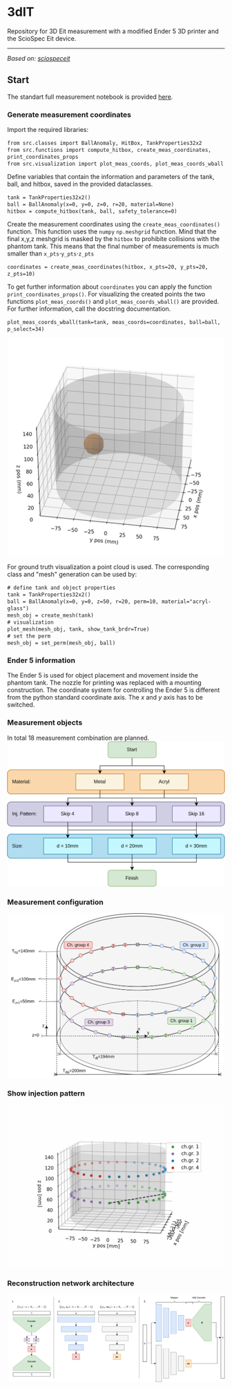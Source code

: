 # 3dIT
Repository for 3D Eit measurement with a modified Ender 5 3D printer and the ScioSpec Eit device.

___

_Based on: [sciospeceit](https://github.com/JacobTh98/sciospeceit)_

## Start

The standart full measurement notebook is provided [here](measurement.ipynb).

### Generate measurement coordinates

Import the required libraries:

    from src.classes import BallAnomaly, HitBox, TankProperties32x2
    from src.functions import compute_hitbox, create_meas_coordinates, print_coordinates_props
    from src.visualization import plot_meas_coords, plot_meas_coords_wball

Define variables that contain the information and parameters of the tank, ball, and hitbox, saved in the provided dataclasses.

    tank = TankProperties32x2()
    ball = BallAnomaly(x=0, y=0, z=0, r=20, material=None)
    hitbox = compute_hitbox(tank, ball, safety_tolerance=0)

Create the measurement coordinates using the `create_meas_coordinates()` function. 
This function uses the `numpy` `np.meshgrid` function. Mind that the final x,y,z meshgrid is masked by the `hitbox` to prohibite collisions with the phantom tank. 
This means that the final number of measurements is much smaller than `x_pts`$\cdot$`y_pts`$\cdot$`z_pts`

    coordinates = create_meas_coordinates(hitbox, x_pts=20, y_pts=20, z_pts=10)

To get further information about `coordinates` you can apply the function `print_coordinates_props()`.
For visualizing the created points the two functions `plot_meas_coords()` and `plot_meas_coords_wball()` are provided. For further information, call the docstring documentation.

    plot_meas_coords_wball(tank=tank, meas_coords=coordinates, ball=ball, p_select=34)

![plot_meas_coords_wball](images/plot_meas_coords_wball.png)

For ground truth visualization a point cloud is used. The corresponding class and "mesh" generation can be used by:

    # define tank and object properties
    tank = TankProperties32x2()
    ball = BallAnomaly(x=0, y=0, z=50, r=20, perm=10, material="acryl-glass")
    mesh_obj = create_mesh(tank)
    # visualization
    plot_mesh(mesh_obj, tank, show_tank_brdr=True)
    # set the perm
    mesh_obj = set_perm(mesh_obj, ball)

### Ender 5 information

The Ender 5 is used for object placement and movement inside the phantom tank. The nozzle for printing was replaced with a mounting construction.
The coordinate system for controlling the Ender 5 is different from the python standard coordinate axis. The $x$ and $y$ axis has to be switched.

### Measurement objects

In total 18 measurement combination are planned.
![measurement_tree](images/measurement_tree.png)

### Measurement configuration

![measurement_config](images/el_numbering.png)

### Show injection pattern

![inj_pattern](images/inj_pattern.gif)


### Reconstruction network architecture

![flowchart_modeltraining](images/flowchart_modeltraining.png)